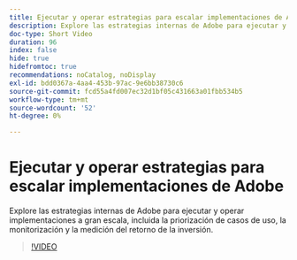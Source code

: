 ```yaml
---
title: Ejecutar y operar estrategias para escalar implementaciones de Adobe
description: Explore las estrategias internas de Adobe para ejecutar y operar implementaciones a gran escala, incluida la priorización de casos de uso, la monitorización y la medición del retorno de la inversión.
doc-type: Short Video
duration: 96
index: false
hide: true
hidefromtoc: true
recommendations: noCatalog, noDisplay
exl-id: bdd0367a-4aa4-453b-97ac-9e6bb38730c6
source-git-commit: fcd55a4fd007ec32d1bf05c431663a01fbb534b5
workflow-type: tm+mt
source-wordcount: '52'
ht-degree: 0%

---
```


# Ejecutar y operar estrategias para escalar implementaciones de Adobe

Explore las estrategias internas de Adobe para ejecutar y operar implementaciones a gran escala, incluida la priorización de casos de uso, la monitorización y la medición del retorno de la inversión.

<!-- 62_S655_3442541_95_run-and-operate-strategies-for-scaling-adobe-implementations -->
>[!VIDEO](https://video.tv.adobe.com/v/3458338/?learn=on&enablevpops=true)
